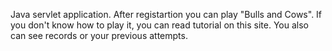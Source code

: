 Java servlet application. 
After registartion you can play "Bulls and Cows". If you don't know how to play it, you can read tutorial on this site.
You also can see records or your previous attempts.
